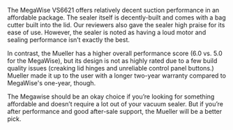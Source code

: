 The MegaWise VS6621 offers relatively decent suction performance in an affordable package. The sealer itself is decently-built and comes with a bag cutter built into the lid. Our reviewers also gave the sealer high praise for its ease of use. However, the sealer is noted as having a loud motor and sealing performance isn’t exactly the best.

In contrast, the Mueller has a higher overall performance score (6.0 vs. 5.0 for the MegaWise), but its design is not as highly rated due to a few build quality issues (creaking lid hinges and unreliable control panel buttons.) Mueller made it up to the user with a longer two-year warranty compared to MegaWise's one-year, though.

The Megawise should be an okay choice if you’re looking for something affordable and doesn’t require a lot out of your vacuum sealer. But if you’re after performance and good after-sale support, the Mueller will be a better pick.